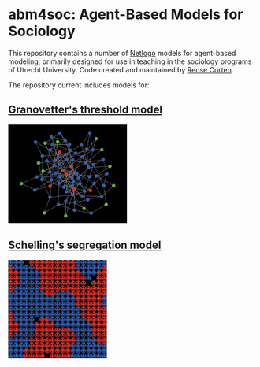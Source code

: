 # abm4soc: Agent-Based Models for Sociology
This repository contains a number of [Netlogo](https://ccl.northwestern.edu/netlogo/) models for agent-based modeling, primarily designed for use in teaching in the sociology programs of Utrecht University. Code created and maintained by [Rense Corten](https://www.uu.nl/staff/rcorten).

The repository current includes models for:
## [Granovetter's threshold model](Granovetter-Thresholds)
<img src="Granovetter-Thresholds/screenshot_thresholds.PNG" height="200"  >

## [Schelling's segregation model](Schelling-Segregation)
<img src="Schelling-Segregation/Two-dimensional/screenshot_schelling.PNG" height="200"  >
